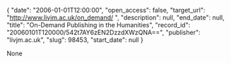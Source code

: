 {
  "date": "2006-01-01T12:00:00", 
  "open_access": false, 
  "target_url": "http://www.livjm.ac.uk/on_demand/ ", 
  "description": null, 
  "end_date": null, 
  "title": "On-Demand Publishing in the Humanities", 
  "record_id": "20060101T120000/542t7AY6zEN2DzzdXWzQNA==", 
  "publisher": "livjm.ac.uk", 
  "slug": 98453, 
  "start_date": null
}

None